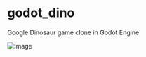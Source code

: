 # godot_dino
Google Dinosaur game clone in Godot Engine

![image](https://user-images.githubusercontent.com/49194161/162561104-5cfee113-4e47-4d60-9031-fac74f4b826b.png)
